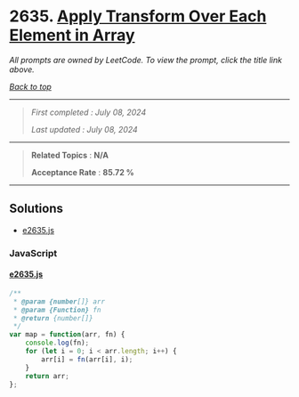 # 2635. [Apply Transform Over Each Element in Array](<https://leetcode.com/problems/apply-transform-over-each-element-in-array>)

*All prompts are owned by LeetCode. To view the prompt, click the title link above.*

*[Back to top](<../README.md>)*

------

> *First completed : July 08, 2024*
>
> *Last updated : July 08, 2024*

------

> **Related Topics** : **N/A**
>
> **Acceptance Rate** : **85.72 %**

------

## Solutions

- [e2635.js](<../my-submissions/e2635.js>)
### JavaScript
#### [e2635.js](<../my-submissions/e2635.js>)
```JavaScript
/**
 * @param {number[]} arr
 * @param {Function} fn
 * @return {number[]}
 */
var map = function(arr, fn) {
    console.log(fn);
    for (let i = 0; i < arr.length; i++) {
        arr[i] = fn(arr[i], i);
    }
    return arr;
};

```

